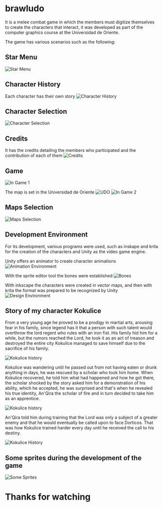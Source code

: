 # brawludo

It is a melee combat game in which the members must digitize themselves to create the characters that interact, it was developed as part of the computer graphics course at the Universidad de Oriente.

The game has various scenarios such as the following:

## Star Menu
![Star Menu](https://github.com/EulisesBrazon/brawludo/blob/master/Assets/Presentation%20images/StarMenu.png)

## Character History <br />
Each character has their own story
![Character History](https://github.com/EulisesBrazon/brawludo/blob/master/Assets/Presentation%20images/Character%20History%20.png)

## Character Selection
![Character Selection](https://github.com/EulisesBrazon/brawludo/blob/master/Assets/Presentation%20images/Character%20Selection%20.png)

## Credits <br />
It has the credits detailing the members who participated and the contribution of each of them
![Credits](https://github.com/EulisesBrazon/brawludo/blob/master/Assets/Presentation%20images/Credits.png)

## Game
![In Game 1](https://github.com/EulisesBrazon/brawludo/blob/master/Assets/Presentation%20images/In%20Game%201.png)

The map is set in the Universidad de Oriente
![UDO](https://github.com/EulisesBrazon/brawludo/blob/master/Assets/Presentation%20images/UDO.png)
![In Game 2](https://github.com/EulisesBrazon/brawludo/blob/master/Assets/Presentation%20images/In%20Game%202.png)

## Maps Selection
![Maps Selection](https://github.com/EulisesBrazon/brawludo/blob/master/Assets/Presentation%20images/Maps%20Selection%20.png)

## Development Environment
For its development, various programs were used, such as inskape and krita for the creation of the characters and Unity as the video game engine.

Unity offers an animator to create character animations
![Animation Environment](https://github.com/EulisesBrazon/brawludo/blob/master/Assets/Presentation%20images/Animation%20Environment.png)

With the sprite editor tool the bones were established
![Bones](https://github.com/EulisesBrazon/brawludo/blob/master/Assets/Presentation%20images/Bones.png)

With inkscape the characters were created in vector maps, and then with krita the format was prepared to be recognized by Unity
![Design Environment](https://github.com/EulisesBrazon/brawludo/blob/master/Assets/Presentation%20images/Design%20Environment.png)

## Story of my character Kokulice

From a very young age he proved to be a prodigy in martial arts, arousing fear in his family, since legend has it that a person with such talent would overthrow the lord regent who rules with an iron fist. His family hid him for a while, but the rumors reached the Lord, he took it as an act of treason and destroyed the entire city Kokulice managed to save himself due to the sacrifice of his family.

![Kokulice history](https://github.com/EulisesBrazon/brawludo/blob/master/Assets/Presentation%20images/Kokulice1.png)

Kokulice was wandering until he passed out from not having eaten or drunk anything in days, he was rescued by a scholar who took him home. When Kokulice recovered, he told him what had happened and how he got there, the scholar shocked by the story asked him for a demonstration of his ability, which he accepted, he was surprised and that's when he revealed his true identity, An'Qira the scholar of fire and in turn decided to take him as an apprentice.

![Kokulice history](https://github.com/EulisesBrazon/brawludo/blob/master/Assets/Presentation%20images/Kokulice2.png)

An'Qira told him during training that the Lord was only a subject of a greater enemy and that he would eventually be called upon to face Dorticos. That was how Kokulice trained harder every day until he received the call to his destiny.

![Kokulice History](https://github.com/EulisesBrazon/brawludo/blob/master/Assets/Presentation%20images/Kokulice3.png)

## Some sprites during the development of the game
![Some Sprites](https://github.com/EulisesBrazon/brawludo/blob/master/Assets/Presentation%20images/some%20sprites.png)

# Thanks for watching
